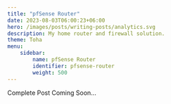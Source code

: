 ```yaml
---
title: "pfSense Router"
date: 2023-08-03T06:00:23+06:00
hero: /images/posts/writing-posts/analytics.svg
description: My home router and firewall solution.
theme: Toha
menu:
    sidebar:
        name: pfSense Router
        identifier: pfsense-router
        weight: 500
---
```


Complete Post Coming Soon...
